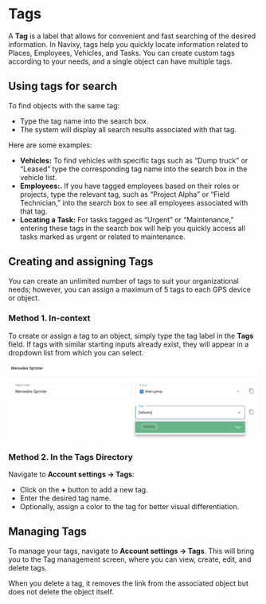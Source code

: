 # Tags

A **Tag** is a label that allows for convenient and fast searching of the desired information. In Navixy, tags help you quickly locate information related to Places, Employees, Vehicles, and Tasks. You can create custom tags according to your needs, and a single object can have multiple tags.

## Using tags for search

To find objects with the same tag:

* Type the tag name into the search box.
* The system will display all search results associated with that tag.

Here are some examples:

* **Vehicles:** To find vehicles with specific tags such as “Dump truck” or “Leased” type the corresponding tag name into the search box in the vehicle list.
* **Employees:.** If you have tagged employees based on their roles or projects, type the relevant tag, such as “Project Alpha” or “Field Technician,” into the search box to see all employees associated with that tag.
* **Locating a Task:** For tasks tagged as “Urgent” or “Maintenance,” entering these tags in the search box will help you quickly access all tasks marked as urgent or related to maintenance.

## Creating and assigning Tags

You can create an unlimited number of tags to suit your organizational needs; however, you can assign a maximum of 5 tags to each GPS device or object.

### Method 1. In-context

To create or assign a tag to an object, simply type the tag label in the **Tags** field. If tags with similar starting inputs already exist, they will appear in a dropdown list from which you can select.

![](attachments/image-20240718-170948.png)

### Method 2. In the Tags Directory

Navigate to **Account settings → Tags**:

* Click on the **+** button to add a new tag.
* Enter the desired tag name.
* Optionally, assign a color to the tag for better visual differentiation.

## Managing Tags

To manage your tags, navigate to **Account settings → Tags**. This will bring you to the Tag management screen, where you can view, create, edit, and delete tags.

When you delete a tag, it removes the link from the associated object but does not delete the object itself.
